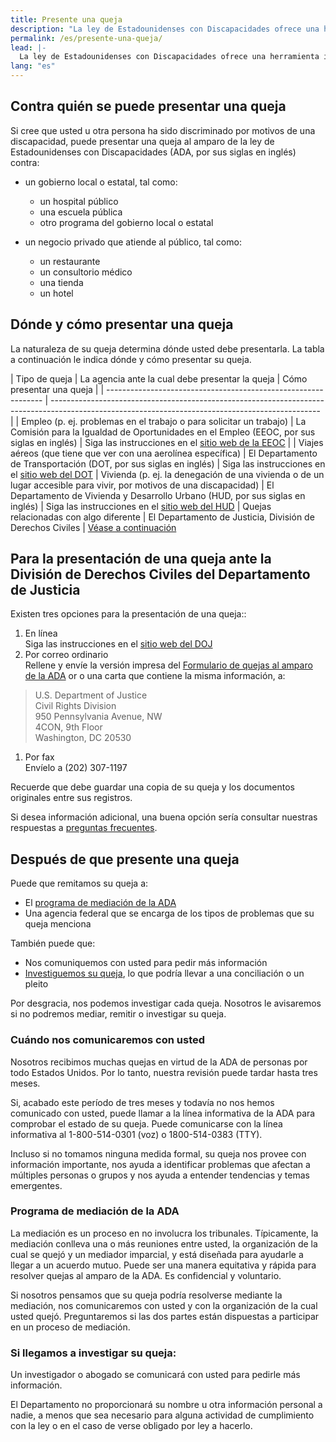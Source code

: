 ```yaml
---
title: Presente una queja
description: "La ley de Estadounidenses con Discapacidades ofrece una herramienta importante para la lucha contra la discriminación: el relleno de una queja ante la agencia federal apropiada. Esta página explica los pasos que usted debe tomar para comenzar."
permalink: /es/presente-una-queja/
lead: |-
  La ley de Estadounidenses con Discapacidades ofrece una herramienta importante para la lucha contra la discriminación: el relleno de una queja ante la agencia federal apropiada. Esta página explica los pasos que usted debe tomar para comenzar.
lang: "es"
---
```


## Contra quién se puede presentar una queja

Si cree que usted u otra persona ha sido discriminado por motivos de una discapacidad, puede presentar una queja al amparo de la ley de Estadounidenses con Discapacidades (ADA, por sus siglas en inglés) contra:

- un gobierno local o estatal, tal como:
  - un hospital público
  - una escuela pública
  - otro programa del gobierno local o estatal

- un negocio privado que atiende al público, tal como:
  - un restaurante
  - un consultorio médico
  - una tienda
  - un hotel

## Dónde y cómo presentar una queja

La naturaleza de su queja determina dónde usted debe presentarla. La tabla a continuación le indica dónde y cómo presentar su queja.

| Tipo de queja                                              | La agencia ante la cual debe presentar la queja                                              | Cómo presentar una queja                                                                                                                             |
| -------------------------------------------------------------- | ------------------------------------------------------------------------------------------------------------------------------------------------- |
| Empleo (p. ej. problemas en el trabajo o para solicitar un trabajo) | La Comisión para la Igualdad de Oportunidades en el Empleo (EEOC, por sus siglas en inglés) | Siga las instrucciones en el [sitio web de la EEOC](http://www.eeoc.gov/filing-charge-discrimination)                                                       |
| Viajes aéreos (que tiene que ver con una aerolínea específica)                   | El Departamento de Transportación (DOT, por sus siglas en inglés) | Siga las instrucciones en el [sitio web del DOT](http://www.transportation.gov/airconsumer/complaints-alleging-discriminatory-treatment-against-disabled-travelers)
| Vivienda (p. ej. la denegación de una vivienda o de un lugar accesible para vivir, por motivos de una discapacidad)                 | El Departamento de Vivienda y Desarrollo Urbano (HUD, por sus siglas en inglés) | Siga las instrucciones en el [sitio web del HUD](https://www.hud.gov/program_offices/fair_housing_equal_opp/online-complaint)
| Quejas relacionadas con algo diferente                                                          | El Departamento de Justicia, División de Derechos Civiles                                                           | [Véase a continuación](#filing-a-complaint-with-the-department-of-justice-civil-rights-division)

## Para la presentación de una queja ante la División de Derechos Civiles del Departamento de Justicia  
Existen tres opciones para la presentación de una queja::  
1. En línea  
Siga las instrucciones en el [sitio web del DOJ](https://civilrights.justice.gov/report/)  
1. Por correo ordinario  
Rellene y envíe la versión impresa del [Formulario de quejas al amparo de la ADA](https://www.ada.gov/CRT-ReportPDF-Sep2021.pdf) or o una carta que contiene la misma información, a:  
>U.S. Department of Justice  
Civil Rights Division  
950 Pennsylvania Avenue, NW  
4CON, 9th Floor  
Washington, DC 20530  

1. Por fax  
Envíelo a (202) 307-1197  

Recuerde que debe guardar una copia de su queja y los documentos originales entre sus registros.

Si desea información adicional, una buena opción sería consultar nuestras respuestas a [preguntas frecuentes](https://www.ada.gov/filing_complaint.htm).  

## Después de que presente una queja  

Puede que remitamos su queja a:  

- El [programa de mediación de la ADA](#mp)
- Una agencia federal que se encarga de los tipos de problemas que su queja menciona

También puede que:  

- Nos comuniquemos con usted para pedir más información  
- [Investiguemos su queja](#ic),  lo que podría llevar a una conciliación o un pleito  

Por desgracia, nos podemos investigar cada queja. Nosotros le avisaremos si no podremos mediar, remitir o investigar su queja.  

### Cuándo nos comunicaremos con usted  

Nosotros recibimos muchas quejas en virtud de la ADA de personas por todo Estados Unidos. Por lo tanto, nuestra revisión puede tardar hasta tres meses.  

Si, acabado este período de tres meses y todavía no nos hemos comunicado con usted, puede llamar a la línea informativa de la ADA para comprobar el estado de su queja. Puede comunicarse con la línea informativa al 1-800-514-0301 (voz) o 1800-514-0383 (TTY).  

Incluso si no tomamos ninguna medida formal, su queja nos provee con información importante, nos ayuda a identificar problemas que afectan a múltiples personas o grupos y nos ayuda a entender tendencias y temas emergentes.  

### <a name="mp"></a>Programa de mediación de la ADA  

La mediación es un proceso en no involucra los tribunales. Típicamente, la mediación conlleva una o más reuniones entre usted, la organización de la cual se quejó y un mediador imparcial, y está diseñada para ayudarle a llegar a un acuerdo mutuo. Puede ser una manera equitativa y rápida para resolver quejas al amparo de la ADA. Es confidencial y voluntario.

Si nosotros pensamos que su queja podría resolverse mediante la mediación, nos comunicaremos con usted y con la organización de la cual usted quejó. Preguntaremos si las dos partes están dispuestas a participar en un proceso de mediación.  

### <a name="ic"></a>Si llegamos a investigar su queja:  

Un investigador o abogado se comunicará con usted para pedirle más información.  

El Departamento no proporcionará su nombre u otra información personal a nadie, a menos que sea necesario para alguna actividad de cumplimiento con la ley o en el caso de verse obligado por ley a hacerlo.
